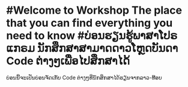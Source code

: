 #Welcome to Workshop
The place that you can find everything you need to know
#ບ່ອນຮຽນຮູ້ພາສາໂປຣແກຣມ
ນັກສຶກສາສາມາດດາວໂຫຼດບັນດາ Code ຕ່າງໆເພື່ອໄປສຶກສາໄດ້
==============
ບ່ອນນີ້ຈະເປັນບ່ອນຈັດເກັບ Code ຕ່າງໆທີ່ນັກສຶກສາໄດ້ຮຽນຈາກລາວ-ທ໊ອບ
